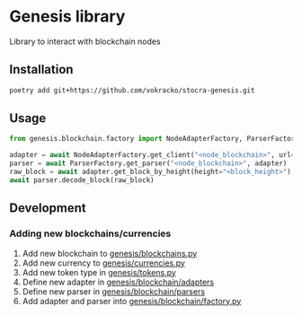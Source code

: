 # Genesis library
Library to interact with blockchain nodes

## Installation
```bash
poetry add git+https://github.com/vokracko/stocra-genesis.git
```

## Usage
```python
from genesis.blockchain.factory import NodeAdapterFactory, ParserFactory

adapter = await NodeAdapterFactory.get_client("<node_blockchain>", url="<node_url>", token="<node_token>")
parser = await ParserFactory.get_parser("<node_blockchain>", adapter)
raw_block = await adapter.get_block_by_height(height="<block_height>")
await parser.decode_block(raw_block)
```

## Development
### Adding new blockchains/currencies
1. Add new blockchain to [genesis/blockchains.py](genesis/blockchains.py)
2. Add new currency to [genesis/currencies.py](genesis/currencies.py)
3. Add new token type in [genesis/tokens.py](genesis/tokens.py)
4. Define new adapter in [genesis/blockchain/adapters](genesis/blockchain/adapters)
5. Define new parser in [genesis/blockchain/parsers](genesis/blockchain/parsers)
6. Add adapter and parser into [genesis/blockchain/factory.py](genesis/blockchain/factory.py)
